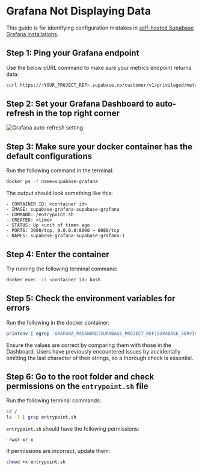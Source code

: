 # Grafana Not Displaying Data

This guide is for identifying configuration mistakes in [self-hosted Supabase Grafana installations](https://supabase.com/docs/guides/monitoring-troubleshooting/metrics#deploying-supabase-grafana).

## Step 1: Ping your Grafana endpoint

Use the below cURL command to make sure your metrics endpoint returns data:

```bash
curl https://<YOUR_PROJECT_REF>.supabase.co/customer/v1/privileged/metrics --user 'service_role:<SERVICE_ROLE_KEY>'
```

## Step 2: Set your Grafana Dashboard to auto-refresh in the top right corner

![Grafana auto-refresh setting](https://supabase.com/docs/img/troubleshooting/47998bed-0b77-433a-bfed-63222beb2aee.png)

## Step 3: Make sure your docker container has the default configurations

Run the following command in the terminal:

```bash
docker ps -f name=supabase-grafana
```

The output should look something like this:

```
- CONTAINER ID: <container id>
- IMAGE: supabase-grafana-supabase-grafana
- COMMAND: /entrypoint.sh
- CREATED: <time>
- STATUS: Up <unit of time> ago
- PORTS: 3000/tcp, 0.0.0.0:8000 → 8080/tcp
- NAMES: supabase-grafana-supabase-grafana-1
```

## Step 4: Enter the container

Try running the following terminal command:

```bash
docker exec -it <container id> bash
```

## Step 5: Check the environment variables for errors

Run the following in the docker container:

```bash
printenv | egrep 'GRAFANA_PASSWORD|SUPABASE_PROJECT_REF|SUPABASE_SERVICE_ROLE_KEY'
```

Ensure the values are correct by comparing them with those in the Dashboard. Users have previously encountered issues by accidentally omitting the last character of their strings, so a thorough check is essential.

## Step 6: Go to the root folder and check permissions on the `entrypoint.sh` file

Run the following terminal commands:

```bash
cd /
ls -l | grep entrypoint.sh
```

`entrypoint.sh` should have the following permissions:

```
-rwxr-xr-x
```

If permissions are incorrect, update them:

```bash
chmod +x entrypoint.sh
```
